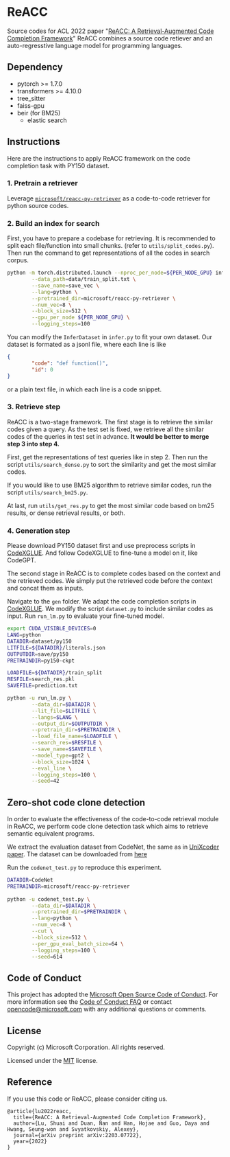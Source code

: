 # ReACC

Source codes for ACL 2022 paper "[ReACC: A Retrieval-Augmented Code Completion Framework](https://arxiv.org/abs/2203.07722)" 
ReACC combines a source code retiever and an auto-regresstive language model for programming languages. 

## Dependency

- pytorch >= 1.7.0
- transformers >= 4.10.0
- tree_sitter
- faiss-gpu
- beir (for BM25)
  - elastic search

## Instructions

Here are the instructions to apply ReACC framework on the code completion task with PY150 dataset.

### 1. Pretrain a retriever

Leverage [`microsoft/reacc-py-retriever`]() as a code-to-code retriever for python source codes.

### 2. Build an index for search

First, you have to prepare a codebase for retrieving. It is recommended to split each file/function into small chunks. (refer to `utils/split_codes.py`). Then run the command to get representations of all the codes in search corpus.

```bash
python -m torch.distributed.launch --nproc_per_node=${PER_NODE_GPU} infer.py \
        --data_path=data/train_split.txt \
        --save_name=save_vec \
        --lang=python \
        --pretrained_dir=microsoft/reacc-py-retriever \
        --num_vec=8 \
        --block_size=512 \
        --gpu_per_node ${PER_NODE_GPU} \
        --logging_steps=100 
```

You can modify the `InferDataset` in `infer.py` to fit your own dataset. Our dataset is formated as a jsonl file, where each line is like
```json
{
        "code": "def function()",
        "id": 0
}
```
or a plain text file, in which each line is a code snippet.

### 3. Retrieve step

ReACC is a two-stage framework. The first stage is to retrieve the similar codes given a query. As the test set is fixed, we retrieve all the similar codes of the queries in test set in advance. **It would be better to merge step 3 into step 4.**

First, get the representations of test queries like in step 2. Then run the script `utils/search_dense.py` to sort the similarity and get the most similar codes.

If you would like to use BM25 algorithm to retrieve similar codes, run the script `utils/search_bm25.py`.

At last, run `utils/get_res.py` to get the most similar code based on bm25 results, or dense retrieval results, or both.

### 4. Generation step

Please download PY150 dataset first and use preprocess scripts in [CodeXGLUE](https://github.com/microsoft/CodeXGLUE/tree/main/Code-Code/CodeCompletion-token). And follow CodeXGLUE to fine-tune a model on it, like CodeGPT.

The second stage in ReACC is to complete codes based on the context and the retrieved codes. We simply put the retrieved code before the context and concat them as inputs. 

Navigate to the `gen` folder. We adapt the code completion scripts in [CodeXGLUE](https://github.com/microsoft/CodeXGLUE/tree/main/Code-Code/CodeCompletion-line). We modify the script `dataset.py` to include similar codes as input. Run `run_lm.py` to evaluate your fine-tuned model.

```bash
export CUDA_VISIBLE_DEVICES=0
LANG=python
DATADIR=dataset/py150
LITFILE=${DATADIR}/literals.json
OUTPUTDIR=save/py150
PRETRAINDIR=py150-ckpt

LOADFILE=${DATADIR}/train_split
RESFILE=search_res.pkl
SAVEFILE=prediction.txt

python -u run_lm.py \
        --data_dir=$DATADIR \
        --lit_file=$LITFILE \
        --langs=$LANG \
        --output_dir=$OUTPUTDIR \
        --pretrain_dir=$PRETRAINDIR \
        --load_file_name=$LOADFILE \
        --search_res=$RESFILE \
        --save_name=$SAVEFILE \
        --model_type=gpt2 \
        --block_size=1024 \
        --eval_line \
        --logging_steps=100 \
        --seed=42 
```


## Zero-shot code clone detection
In order to evaluate the effectiveness of the code-to-code retrieval module in ReACC, 
we perform code clone detection task which aims to retrieve semantic equivalent programs.

We extract the evaluation dataset from CodeNet, the same as in [UniXcoder paper](https://arxiv.org/abs/2203.03850).
The dataset can be downloaded from [here](https://github.com/microsoft/CodeBERT/tree/master/UniXcoder/downstream-tasks/zero-shot-search/dataset)

Run the `codenet_test.py` to reproduce this experiment.
```bash
DATADIR=CodeNet
PRETRAINDIR=microsoft/reacc-py-retriever
 
python -u codenet_test.py \
        --data_dir=$DATADIR \
        --pretrained_dir=$PRETRAINDIR \
        --lang=python \
        --num_vec=8 \
        --cut \
        --block_size=512 \
        --per_gpu_eval_batch_size=64 \
        --logging_steps=100 \
        --seed=614 
```

## Code of Conduct

This project has adopted the [Microsoft Open Source Code of Conduct](https://opensource.microsoft.com/codeofconduct/).
For more information see the [Code of Conduct FAQ](https://opensource.microsoft.com/codeofconduct/faq/) or
contact [opencode@microsoft.com](mailto:opencode@microsoft.com) with any additional questions or comments.

## License

Copyright (c) Microsoft Corporation. All rights reserved.

Licensed under the [MIT](LICENSE) license.

## Reference
If you use this code or ReACC, please consider citing us.
<pre><code>@article{lu2022reacc,
  title={ReACC: A Retrieval-Augmented Code Completion Framework},
  author={Lu, Shuai and Duan, Nan and Han, Hojae and Guo, Daya and Hwang, Seung-won and Svyatkovskiy, Alexey},
  journal={arXiv preprint arXiv:2203.07722},
  year={2022}
}</code></pre>